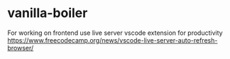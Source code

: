 # vanilla-boiler
For working on frontend use live server vscode extension for productivity
https://www.freecodecamp.org/news/vscode-live-server-auto-refresh-browser/
